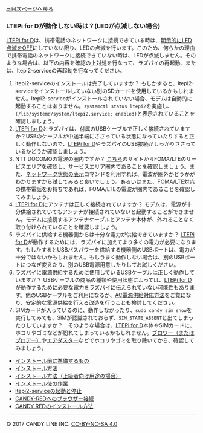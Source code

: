 [🔙目次ページへ戻る](README.md)

### LTEPi for Dが動作しない時は？(LEDが点滅しない場合)

[LTEPi for D](https://www.candy-line.io/製品一覧/ltepi-for-d/)は、携帯電話のネットワークに接続できている時は、[明示的にLED点滅をOFF](LED点滅のON-OFF.md)にしていない限り、LEDの点滅を行います。このため、何らかの理由で携帯電話のネットワークに接続できていない時は、LEDが点滅しません。そのような場合は、以下の内容を確認の上対処を行なって、ラズパイの再起動、または、ltepi2-serviceの再起動を行なってください。

1. ltepi2-serviceのインストールは完了していますか？ もしかすると、ltepi2-serviceをインストールしていない別のSDカードを使用しているかもしれません。ltepi2-serviceがインストールされていない場合、モデムは自動的に起動することはありません。`systemctl status ltepi2`を実施し、`(/lib/systemd/system/ltepi2.service; enabled)`と表示されていることを確認しましょう。
1. [LTEPi for D](https://www.candy-line.io/製品一覧/ltepi-for-d/)とラズパイは、付属のUSBケーブルで正しく接続されていますか？USBのケーブルが中途半端にささっている状態になっていたりすると正しく動作しないので、[LTEPi for D](https://www.candy-line.io/製品一覧/ltepi-for-d/)やラズパイのUSB接続がしっかりささっているかどうか確認しましょう。
1. NTT DOCOMOの電波の圏内ですか？ [こちら](https://www.nttdocomo.co.jp/support/area/)のサイトからFOMA/LTEのサービスエリアを確認し、サービスエリア圏内であることを確認しましょう。また、[ネットワーク状態の表示](ネットワーク状態の表示.md)コマンドを利用すれば、電波が圏外かどうかがわかりますから試してみると良いでしょう。あるいはまた、FOMA/LTE対応の携帯電話をお持ちであれば、FOMA/LTEの電波が圏内であることを確認してみましょう。
1. [LTEPi for D](https://www.candy-line.io/製品一覧/ltepi-for-d/)にアンテナは正しく接続されていますか？ モデムは、電源が十分供給されていてもアンテナが接続されていないと起動することができません。モデムに接続するアンテナケーブルとアンテナ本体が、外れることなく取り付けられていることを確認しましょう。
1. ラズパイに供給する機器側からは十分な電力が供給できていますか？ [LTEPi for D](https://www.candy-line.io/製品一覧/ltepi-for-d/)が動作するためには、ラズパイに加えてより多くの電力が必要になります。もしかするとUSBバスパワーを供給する機器側のUSBポートは、電力が十分ではないかもしれません。もしうまく動作しない場合は、別のUSBポートにつなぎ変えたり、別のUSB電源用意したりしてお試しください。
1. ラズパイに電源供給するために使用しているUSBケーブルは正しく動作していますか？ USBケーブルの商品の種類や使用状態によっては、[LTEPi for D](https://www.candy-line.io/製品一覧/ltepi-for-d/)が動作するために必要な電力をラズパイに伝えられていない可能性もあります。他のUSBケーブルをご利用になるか、[AC電源供給対応方法](📌Raspberry-Pi3対応方法.md)をご覧になり、安定的な電源供給を行える改造を行うことも検討してください。
1. SIMカードが入っているのに、動作しなかったり、`sudo candy sim show`を実行してみても、SIMが認識されておらず、`SIM_STATE_ABSENT`と出てしまったりしていますか？　そのような場合は、[LTEPi for D](https://www.candy-line.io/製品一覧/ltepi-for-d/)本体やSIMカードに、ホコリやゴミなどが紛れてしまっているかもしれません。[ブロワー（またはブロアー）](https://www.amazon.co.jp/gp/search/ref=a9_asi_1?rh=i%3Aelectronics%2Cn%3A3210981%2Ck%3Aブロアー&keywords=ブロアー&ie=UTF8&qid=1474555047)や[エアダスター](https://www.amazon.co.jp/s/ref=nb_sb_noss_1?__mk_ja_JP=カタカナ&url=search-alias%3Doffice-products&field-keywords=エアダスター&rh=n%3A86731051%2Ck%3Aエアダスター)などでホコリやゴミを取り除いてから、確認してみましょう。

* [インストール前に準備するもの](インストール前に準備するもの.md)
* [インストール方法](インストール方法.md)
* [インストール方法（上級者向け用途の場合）](インストール方法＜上級者向け用途＞.md)
* [インストール後の作業](インストール後の作業.md)
* [ltepi2-serviceの起動と停止](ltepi2-serviceの起動と停止.md)
* [CANDY-REDへのブラウザー接続](CANDY-REDへのブラウザー接続.md)
* [CANDY REDのインストール方法](CANDY-REDのインストール方法.md)

---
© 2017 CANDY LINE INC. [CC-BY-NC-SA 4.0](https://creativecommons.org/licenses/by-nc-sa/4.0/)
